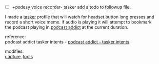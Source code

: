 - [ ] +podesy voice recorder- tasker add a todo to followup file.

I made a [tasker](toolstasker.md) profile that will watch for headset button long presses and record a short voice memo. If audio is playing it will attempt to bookmark the podcast playing in [podcast addict](toolspodcastaddict.md) at the current duration.

reference:  
podcast addict tasker intents - [podcast addict - tasker intents](https://podcastaddict.com/faq/130)

modifies:  
[capture](capture.md), [tools](tools.md)